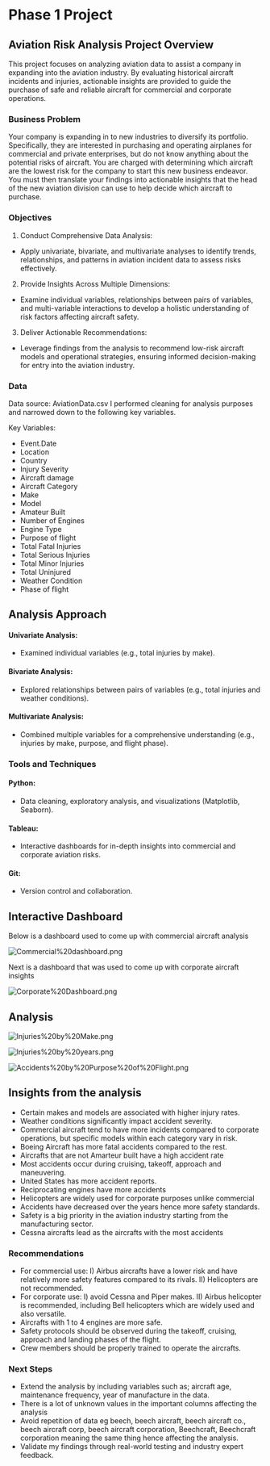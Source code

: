 # Phase 1 Project 

## Aviation Risk Analysis Project Overview 

This project focuses on analyzing aviation data to assist a company in expanding into the aviation industry. 
By evaluating historical aircraft incidents and injuries, actionable insights are provided to guide the purchase of safe and reliable aircraft for commercial and corporate operations.

### Business Problem

Your company is expanding in to new industries to diversify its portfolio. Specifically, they are interested in purchasing and operating airplanes for commercial and private enterprises, but do not know anything about the potential risks of aircraft. You are charged with determining which aircraft are the lowest risk for the company to start this new business endeavor. You must then translate your findings into actionable insights that the head of the new aviation division can use to help decide which aircraft to purchase.

### Objectives 

1. Conduct Comprehensive Data Analysis:
- Apply univariate, bivariate, and multivariate analyses to identify  trends, relationships, and patterns in aviation incident data to assess risks effectively.
2. Provide Insights Across Multiple Dimensions:
- Examine individual variables, relationships between pairs of variables, and multi-variable interactions to develop a holistic understanding of risk factors affecting aircraft safety.
3. Deliver Actionable Recommendations:
- Leverage findings from the analysis to recommend low-risk aircraft models and operational strategies, ensuring informed decision-making for entry into the aviation industry.

### Data

Data source: AviationData.csv 
I performed cleaning for analysis purposes and narrowed down to the following key variables.

Key Variables:

- Event.Date 
- Location
- Country 
- Injury Severity
- Aircraft damage
- Aircraft Category 
- Make
- Model
- Amateur Built
- Number of Engines
- Engine Type
- Purpose of flight 
- Total Fatal Injuries
- Total Serious Injuries
- Total Minor Injuries
- Total Uninjured
- Weather Condition
- Phase of flight


## Analysis Approach

#### Univariate Analysis: 
- Examined individual variables (e.g., total injuries by make).
#### Bivariate Analysis: 
- Explored relationships between pairs of variables (e.g., total injuries and weather conditions).
#### Multivariate Analysis: 
- Combined multiple variables for a comprehensive understanding (e.g., injuries by make, purpose, and flight phase).

### Tools and Techniques

#### Python: 
- Data cleaning, exploratory analysis, and visualizations (Matplotlib, Seaborn). 
#### Tableau: 
- Interactive dashboards for in-depth insights into commercial and corporate aviation risks. 
#### Git: 
- Version control and collaboration.

## Interactive Dashboard

Below is a dashboard used to come up with commercial aircraft analysis

![Commercial%20dashboard.png](attachment:Commercial%20dashboard.png)

Next is a dashboard that was used to come up with corporate aircraft insights

![Corporate%20Dashboard.png](attachment:Corporate%20Dashboard.png)

## Analysis

![Injuries%20by%20Make.png](attachment:Injuries%20by%20Make.png)

![Injuries%20by%20years.png](attachment:Injuries%20by%20years.png)

![Accidents%20by%20Purpose%20of%20Flight.png](attachment:Accidents%20by%20Purpose%20of%20Flight.png)

## Insights from the analysis

- Certain makes and models are associated with higher injury rates.
- Weather conditions significantly impact accident severity.
- Commercial aircraft tend to have more incidents compared to corporate operations, but specific models within each category vary in risk.
- Boeing Aircraft has more fatal accidents compared to the rest.
- Aircrafts that are not Amarteur built have a high accident rate
- Most accidents occur during cruising, takeoff, approach and maneuvering.
- United States has more accident reports.
- Reciprocating engines have more accidents 
- Helicopters are widely used for corporate purposes unlike commercial
- Accidents have decreased over the years hence more safety standards.
- Safety is a big priority in the aviation industry starting from the manufacturing sector.
- Cessna aircrafts lead as the aircrafts with the most accidents

### Recommendations

- For commercial use: 
I)  Airbus aircrafts have a lower risk and have relatively more safety features compared to its rivals.
II) Helicopters are not recommended.
- For corporate use: 
I) avoid Cessna and Piper makes.
II) Airbus helicopter is recommended, including Bell helicopters which are widely used and also versatile.
- Aircrafts with 1 to 4 engines are more safe.
- Safety protocols should be observed during the takeoff, cruising, approach and landing phases of the flight.
- Crew members should be properly trained to operate the aircrafts.


### Next Steps

- Extend the analysis by including variables such as; aircraft age, maintenance frequency, year of manufacture in the data.
- There is a lot of unknown values in the important columns affecting the analysis
- Avoid repetition of data eg beech, beech aircraft, beech aircraft co., beech aircraft corp, beech aircraft corporation, Beechcraft, Beechcraft corporation meaning the same thing hence affecting the analysis. 
- Validate my findings through real-world testing and industry expert feedback.
